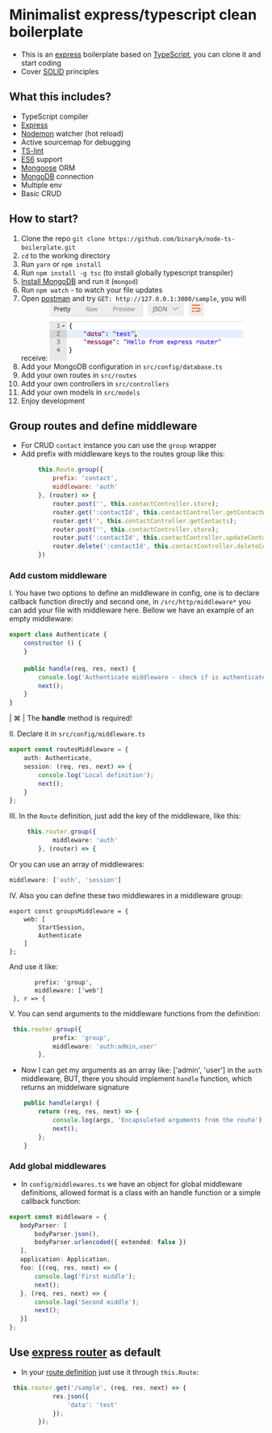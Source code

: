 # Minimalist express/typescript clean boilerplate
- This is an [express](https://expressjs.com/) boilerplate based on [TypeScript](https://www.typescriptlang.org/),
you can clone it and start coding
- Cover [SOLID](https://en.wikipedia.org/wiki/SOLID_(object-oriented_design)) principles
## What this includes? 
  * TypeScript compiler
  * [Express](https://expressjs.com/)
  * [Nodemon](https://nodemon.io/) watcher (hot reload)
  * Active sourcemap for debugging
  * [TS-lint](https://palantir.github.io/tslint/)
  * [ES6](http://es6-features.org/) support
  * [Mongoose](http://mongoosejs.com/) ORM
  * [MongoDB](https://mongodb.com/) connection
  * Multiple env
  * Basic CRUD
  
  ## How to start?
  1. Clone the repo `git clone https://github.com/binaryk/node-ts-boilerplate.git`
  2. `cd` to the working directory
  3. Run `yarn` or `npm install`
  4. Run `npm install -g tsc` (to install globally typescript transpiler)
  5. [Install MongoDB](https://docs.mongodb.com/manual/installation/) and run it (`mongod`)
  6. Run `npm watch` - to watch your file updates
  7. Open [postman](https://www.getpostman.com/) and try `GET: http://127.0.0.1:3000/sample`, you will receive:
  ![picture alt](public/docs/pics/express-response.png)
  8. Add your MongoDB configuration in `src/config/database.ts`
  7. Add your own routes in `src/routes`
  8. Add your own controllers in `src/controllers`
  9. Add your own models in `src/models`
  10. Enjoy development
   
  ## Group routes and define middleware
   - For CRUD `contact` instance you can use the `group` wrapper
   - Add prefix with middleware keys to the routes group like this:
  
```javascript
        this.Route.group({
            prefix: 'contact',
            middleware: 'auth'
        }, (router) => {
            router.post('', this.contactController.store);
            router.get(':contactId', this.contactController.getContactWithID);
            router.get('', this.contactController.getContacts);
            router.post('', this.contactController.store);
            router.put(':contactId', this.contactController.updateContact);
            router.delete(':contactId', this.contactController.deleteContact);
        })
```
### Add custom middleware
I. You have two options to define an middleware in config, one is to declare callback function directly and 
second one, in `/src/http/middleware*` you can add your file with middleware here.
Bellow we have an example of an empty middleware:
```javascript
export class Authenticate {
    constructor () {
    }

    public handle(req, res, next) {
        console.log('Authenticate middleware - check if is authenticated');
        next();
    }
}

```
| ⌘ | The **handle** method is required!

II. Declare it in `src/config/middleware.ts`
```typescript
export const routesMiddleware = {
    auth: Authenticate,
    session: (req, res, next) => {
        console.log('Local definition');
        next();
    }
};
```
III. In the `Route` definition, just add the key of the middleware, like this:
```typescript
     this.router.group({
            middleware: 'auth'
        }, (router) => {
```
Or you can use an array of middlewares: 
```typescript
middleware: ['auth', 'session']
```
IV. Also you can define these two middlewares in a middleware group:
``` 
export const groupsMiddleware = {
    web: [
        StartSession,
        Authenticate
    ]
};
```
And use it like: 
``` this.router.group({
       prefix: 'group',
       middleware: ['web']
 }, r => {
```
V. You can send arguments to the middleware functions from the definition:
```typescript
 this.router.group({
            prefix: 'group',
            middleware: 'auth:admin,user'
        }, 
```
- Now I can get my arguments as an array like: ['admin', 'user'] in the `auth` middleware, BUT,
there you should implement `handle` function, which returns an middelware signature 
```typescript
    public handle(args) {
        return (req, res, next) => {
            console.log(args, 'Encapsuleted arguments from the route');
            next();
        };
    }
```
### Add global middlewares
 - In `config/middlewares.ts` we have an object for global middleware definitions, allowed format is a class with an handle function
 or a simple callback function:
 ```typescript
export const middleware = {
    bodyParser: [
        bodyParser.json(),
        bodyParser.urlencoded({ extended: false })
    ],
    application: Application,
    foo: [(req, res, next) => {
        console.log('First middle');
        next();
    }, (req, res, next) => {
        console.log('Second middle');
        next();
    }]
};
```
## Use [express router](https://expressjs.com/en/guide/routing.html) as default
- In your [route definition](https://github.com/binaryk/node-ts-boilerplate/blob/master/src/routes/Contact.ts) just use it through `this.Route`:
```typescript
 this.router.get('/sample', (req, res, next) => {
            res.json({
                'data': 'test'
            });
        });
```
